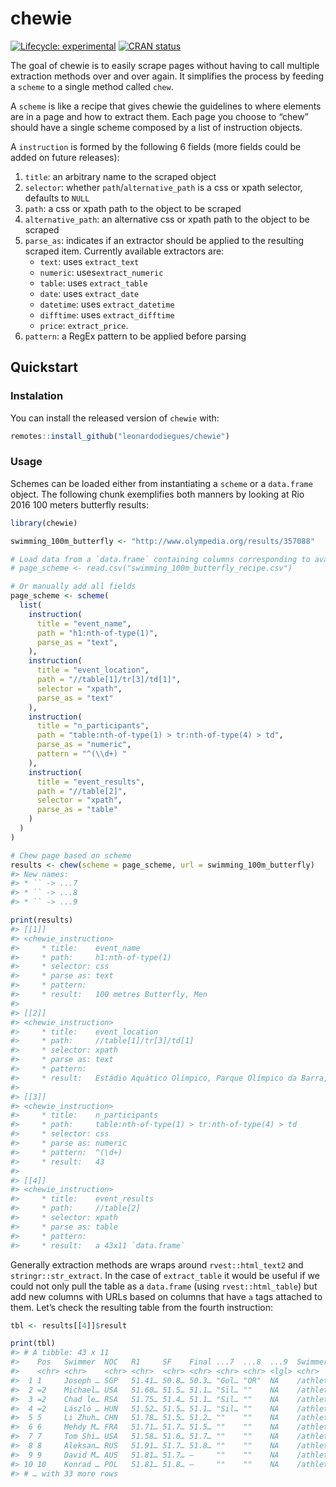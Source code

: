 
<!-- README.md is generated from README.Rmd. Please edit that file -->

# chewie

<!-- badges: start -->

[![Lifecycle:
experimental](https://img.shields.io/badge/lifecycle-experimental-orange.svg)](https://www.tidyverse.org/lifecycle/#experimental)
[![CRAN
status](https://www.r-pkg.org/badges/version/chewie)](https://CRAN.R-project.org/package=chewie)
<!-- badges: end -->

The goal of chewie is to easily scrape pages without having to call
multiple extraction methods over and over again. It simplifies the
process by feeding a `scheme` to a single method called `chew`.

A `scheme` is like a recipe that gives chewie the guidelines to where
elements are in a page and how to extract them. Each page you choose to
“chew” should have a single scheme composed by a list of instruction
objects.

A `instruction` is formed by the following 6 fields (more fields could
be added on future releases):

1.  `title`: an arbitrary name to the scraped object
2.  `selector`: whether `path`/`alternative_path` is a css or xpath
    selector, defaults to `NULL`
3.  `path`: a css or xpath path to the object to be scraped
4.  `alternative_path`: an alternative css or xpath path to the object
    to be scraped
5.  `parse_as`: indicates if an extractor should be applied to the
    resulting scraped item. Currently available extractors are:
    -   `text`: uses `extract_text`
    -   `numeric`: uses`extract_numeric`
    -   `table`: uses `extract_table`
    -   `date`: uses `extract_date`
    -   `datetime`: uses `extract_datetime`
    -   `difftime`: uses `extract_difftime`
    -   `price`: `extract_price`.
6.  `pattern`: a RegEx pattern to be applied before parsing

## Quickstart

### Instalation

You can install the released version of `chewie` with:

``` r
remotes::install_github("leonardodiegues/chewie")
```

### Usage

Schemes can be loaded either from instantiating a `scheme` or a
`data.frame` object. The following chunk exemplifies both manners by
looking at Rio 2016 100 meters butterfly results:

``` r
library(chewie)

swimming_100m_butterfly <- "http://www.olympedia.org/results/357088"

# Load data from a `data.frame` containing columns corresponding to available fields.
# page_scheme <- read.csv("swimming_100m_butterfly_recipe.csv")

# Or manually add all fields
page_scheme <- scheme(
  list(
    instruction(
      title = "event_name",
      path = "h1:nth-of-type(1)",
      parse_as = "text",
    ),
    instruction(
      title = "event_location",
      path = "//table[1]/tr[3]/td[1]",
      selector = "xpath",
      parse_as = "text"
    ),
    instruction(
      title = "n_participants",
      path = "table:nth-of-type(1) > tr:nth-of-type(4) > td",
      parse_as = "numeric",
      pattern = "^(\\d+) "
    ),
    instruction(
      title = "event_results",
      path = "//table[2]",
      selector = "xpath",
      parse_as = "table"
    )
  )
)

# Chew page based on scheme
results <- chew(scheme = page_scheme, url = swimming_100m_butterfly)
#> New names:
#> * `` -> ...7
#> * `` -> ...8
#> * `` -> ...9

print(results)
#> [[1]]
#> <chewie_instruction>
#>     * title:    event_name
#>     * path:     h1:nth-of-type(1)
#>     * selector: css
#>     * parse as: text
#>     * pattern:  
#>     * result:   100 metres Butterfly, Men
#> 
#> [[2]]
#> <chewie_instruction>
#>     * title:    event_location
#>     * path:     //table[1]/tr[3]/td[1]
#>     * selector: xpath
#>     * parse as: text
#>     * pattern:  
#>     * result:   Estádio Aquático Olímpico, Parque Olímpico da Barra, Barra da Tijuca, Rio de Janeiro
#> 
#> [[3]]
#> <chewie_instruction>
#>     * title:    n_participants
#>     * path:     table:nth-of-type(1) > tr:nth-of-type(4) > td
#>     * selector: css
#>     * parse as: numeric
#>     * pattern:  ^(\d+) 
#>     * result:   43
#> 
#> [[4]]
#> <chewie_instruction>
#>     * title:    event_results
#>     * path:     //table[2]
#>     * selector: xpath
#>     * parse as: table
#>     * pattern:  
#>     * result:   a 43x11 `data.frame`
```

Generally extraction methods are wraps around `rvest::html_text2` and
`stringr::str_extract`. In the case of `extract_table` it would be
useful if we could not only pull the table as a `data.frame` (using
`rvest::html_table`) but add new columns with URLs based on columns that
have `a` tags attached to them. Let’s check the resulting table from the
fourth instruction:

``` r
tbl <- results[[4]]$result

print(tbl)
#> # A tibble: 43 x 11
#>    Pos   Swimmer  NOC   R1     SF    Final ...7  ...8  ...9  Swimmer_url NOC_url
#>    <chr> <chr>    <chr> <chr>  <chr> <chr> <chr> <chr> <lgl> <chr>       <chr>  
#>  1 1     Joseph … SGP   51.41… 50.8… 50.3… "Gol… "OR"  NA    /athletes/… /count…
#>  2 =2    Michael… USA   51.60… 51.5… 51.1… "Sil… ""    NA    /athletes/… /count…
#>  3 =2    Chad le… RSA   51.75… 51.4… 51.1… "Sil… ""    NA    /athletes/… /count…
#>  4 =2    László … HUN   51.52… 51.5… 51.1… "Sil… ""    NA    /athletes/… /count…
#>  5 5     Li Zhuh… CHN   51.78… 51.5… 51.2… ""    ""    NA    /athletes/… /count…
#>  6 6     Mehdy M… FRA   51.71… 51.7… 51.5… ""    ""    NA    /athletes/… /count…
#>  7 7     Tom Shi… USA   51.58… 51.6… 51.7… ""    ""    NA    /athletes/… /count…
#>  8 8     Aleksan… RUS   51.91… 51.7… 51.8… ""    ""    NA    /athletes/… /count…
#>  9 9     David M… AUS   51.81… 51.7… –     ""    ""    NA    /athletes/… /count…
#> 10 10    Konrad … POL   51.81… 51.8… –     ""    ""    NA    /athletes/… /count…
#> # … with 33 more rows
```
